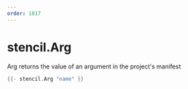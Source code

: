 ```yaml
---
order: 1017
---
```


<!-- Generated by tools/docgen. DO NOT EDIT. -->

# stencil.Arg

Arg returns the value of an argument in the project's manifest

```go
{{- stencil.Arg "name" }}
```
